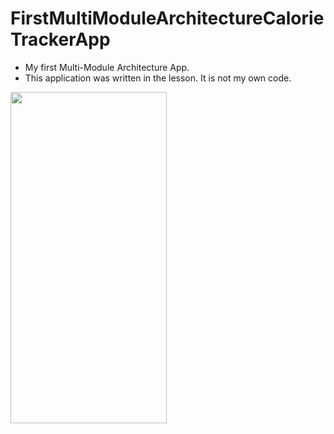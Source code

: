 # FirstMultiModuleArchitectureCalorieTrackerApp
 * My first Multi-Module Architecture App.
 * This application was written in the lesson. It is not my own code.

<img src="https://user-images.githubusercontent.com/50905347/168322405-fed235dc-228f-42b2-913d-74f7b0ec243e.png" width="250" height="530">
